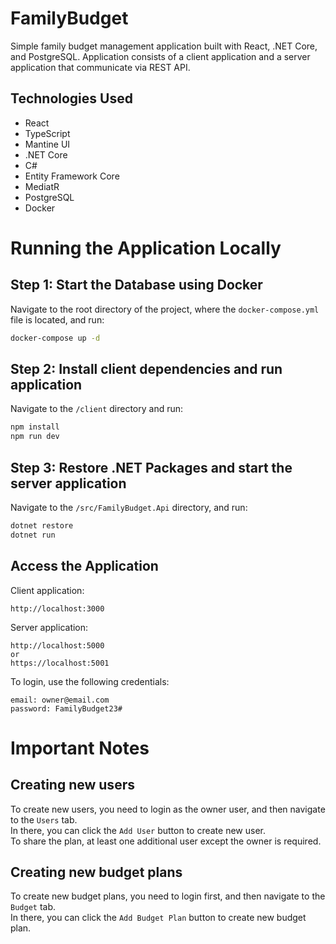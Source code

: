 # FamilyBudget

Simple family budget management application built with React, .NET Core, and PostgreSQL.
Application consists of a client application and a server application that communicate via REST API.

## Technologies Used

- React
- TypeScript
- Mantine UI
- .NET Core
- C#
- Entity Framework Core
- MediatR
- PostgreSQL
- Docker

# Running the Application Locally

## Step 1: Start the Database using Docker

Navigate to the root directory of the project, where the ```docker-compose.yml``` file is located, and run:

```cmd
docker-compose up -d
```

## Step 2: Install client dependencies and run application

Navigate to the ```/client``` directory and run:

```cmd
npm install
npm run dev
```

## Step 3: Restore .NET Packages and start the server application

Navigate to the ```/src/FamilyBudget.Api``` directory, and run:

```cmd
dotnet restore
dotnet run
```

## Access the Application

Client application:
```
http://localhost:3000
```

Server application:
```
http://localhost:5000
or
https://localhost:5001
```

To login, use the following credentials:

```
email: owner@email.com
password: FamilyBudget23#
```

# Important Notes

## Creating new users

To create new users, you need to login as the owner user, and then navigate to the ```Users``` tab.<br/>
In there, you can click the ```Add User``` button to create new user. <br/>
To share the plan, at least one additional user except the owner is required.

## Creating new budget plans

To create new budget plans, you need to login first, and then navigate to the ```Budget``` tab.<br/>
In there, you can click the ```Add Budget Plan``` button to create new budget plan.

